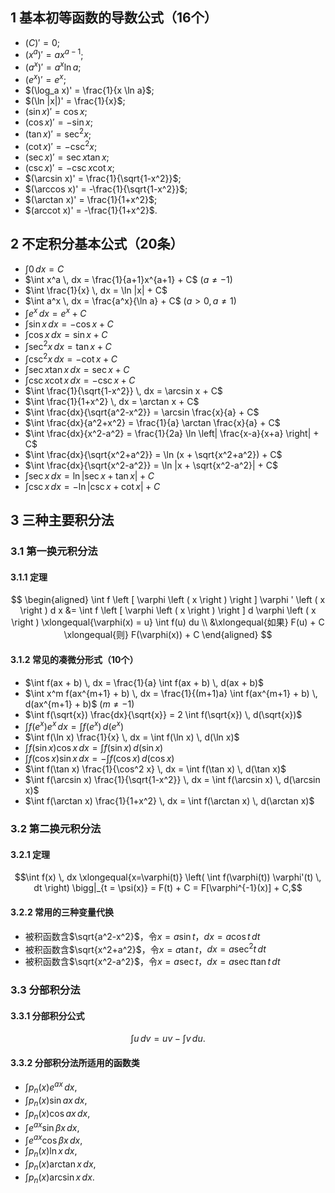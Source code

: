 
## 1 基本初等函数的导数公式（16个）

- $(C)' = 0$;  
- $(x^a)' = ax^{a-1}$;  
- $(a^x)' = a^x \ln a$;  
- $(e^x)' = e^x$;  
- $(\log_a x)' = \frac{1}{x \ln a}$;  
- $(\ln |x|)' = \frac{1}{x}$;  
- $(\sin x)' = \cos x$;  
- $(\cos x)' = -\sin x$;  
- $(\tan x)' = \sec^2 x$;  
- $(\cot x)' = -\csc^2 x$;  
- $(\sec x)' = \sec x \tan x$;  
- $(\csc x)' = -\csc x \cot x$;  
- $(\arcsin x)' = \frac{1}{\sqrt{1-x^2}}$;  
- $(\arccos x)' = -\frac{1}{\sqrt{1-x^2}}$;  
- $(\arctan x)' = \frac{1}{1+x^2}$;  
- $(arccot x)' = -\frac{1}{1+x^2}$.


## 2 不定积分基本公式（20条）

- $\int 0 \, dx = C$
- $\int x^a \, dx = \frac{1}{a+1}x^{a+1} + C$ $(a \ne -1)$
- $\int \frac{1}{x} \, dx = \ln |x| + C$
- $\int a^x \, dx = \frac{a^x}{\ln a} + C$ $(a > 0, a \ne 1)$
- $\int e^x \, dx = e^x + C$
- $\int \sin x \, dx = -\cos x + C$
- $\int \cos x \, dx = \sin x + C$
- $\int \sec^2 x \, dx = \tan x + C$
- $\int \csc^2 x \, dx = -\cot x + C$
- $\int \sec x \tan x \, dx = \sec x + C$
- $\int \csc x \cot x \, dx = -\csc x + C$
- $\int \frac{1}{\sqrt{1-x^2}} \, dx = \arcsin x + C$
- $\int \frac{1}{1+x^2} \, dx = \arctan x + C$
- $\int \frac{dx}{\sqrt{a^2-x^2}} = \arcsin \frac{x}{a} + C$
- $\int \frac{dx}{a^2+x^2} = \frac{1}{a} \arctan \frac{x}{a} + C$
- $\int \frac{dx}{x^2-a^2} = \frac{1}{2a} \ln \left| \frac{x-a}{x+a} \right| + C$
- $\int \frac{dx}{\sqrt{x^2+a^2}} = \ln (x + \sqrt{x^2+a^2}) + C$
- $\int \frac{dx}{\sqrt{x^2-a^2}} = \ln |x + \sqrt{x^2-a^2}| + C$
- $\int \sec x \, dx = \ln |\sec x + \tan x| + C$
- $\int \csc x \, dx = -\ln |\csc x + \cot x| + C$


## 3 三种主要积分法

### 3.1 第一换元积分法

#### 3.1.1 定理 
$$ 
\begin{aligned} 
\int f \left [ \varphi \left ( x \right ) \right ] \varphi ' \left ( x \right ) d x &= \int f \left [ \varphi \left ( x \right ) \right ] d \varphi \left ( x \right ) \xlongequal{\varphi(x) = u} \int f(u) du 
\\ &\xlongequal{如果} F(u) + C \xlongequal{则} F(\varphi(x)) + C 
\end{aligned} 
$$

#### 3.1.2 常见的凑微分形式（10个）

- $\int f(ax + b) \, dx = \frac{1}{a} \int f(ax + b) \, d(ax + b)$
- $\int x^m f(ax^{m+1} + b) \, dx = \frac{1}{(m+1)a} \int f(ax^{m+1} + b) \, d(ax^{m+1} + b)$ $(m \ne -1)$
- $\int f(\sqrt{x}) \frac{dx}{\sqrt{x}} = 2 \int f(\sqrt{x}) \, d(\sqrt{x})$
- $\int f(e^x) e^x \, dx = \int f(e^x) \, d(e^x)$
- $\int f(\ln x) \frac{1}{x} \, dx = \int f(\ln x) \, d(\ln x)$
- $\int f(\sin x) \cos x \, dx = \int f(\sin x) \, d(\sin x)$
- $\int f(\cos x) \sin x \, dx = -\int f(\cos x) \, d(\cos x)$
- $\int f(\tan x) \frac{1}{\cos^2 x} \, dx = \int f(\tan x) \, d(\tan x)$
- $\int f(\arcsin x) \frac{1}{\sqrt{1-x^2}} \, dx = \int f(\arcsin x) \, d(\arcsin x)$
- $\int f(\arctan x) \frac{1}{1+x^2} \, dx = \int f(\arctan x) \, d(\arctan x)$

### 3.2 第二换元积分法

#### 3.2.1 定理

$$\int f(x) \, dx \xlongequal{x=\varphi(t)} \left( \int f(\varphi(t)) \varphi'(t) \, dt \right) \bigg|_{t = \psi(x)} = F(t) + C = F[\varphi^{-1}(x)] + C,$$

#### 3.2.2 常用的三种变量代换

- 被积函数含$\sqrt{a^2-x^2}$，令$x=a\sin t$，$dx=a\cos t\,dt$
- 被积函数含$\sqrt{x^2+a^2}$，令$x=a\tan t$，$dx=a\sec^2t\,dt$
- 被积函数含$\sqrt{x^2-a^2}$，令$x=a\sec t$，$dx=a\sec t\tan t\,dt$

### 3.3 分部积分法

#### 3.3.1 分部积分公式
   $$\int u \, dv = uv - \int v \, du.$$
   


#### 3.3.2 分部积分法所适用的函数类

   - $\int p_n(x) e^{ax} \, dx,$
   - $\int p_n(x) \sin ax \, dx,$
   - $\int p_n(x) \cos ax \, dx,$
   - $\int e^{ax} \sin \beta x \, dx,$
   - $\int e^{ax} \cos \beta x \, dx,$
   - $\int p_n(x) \ln x \, dx,$
   - $\int p_n(x) \arctan x \, dx,$
   - $\int p_n(x) \arcsin x \, dx.$
